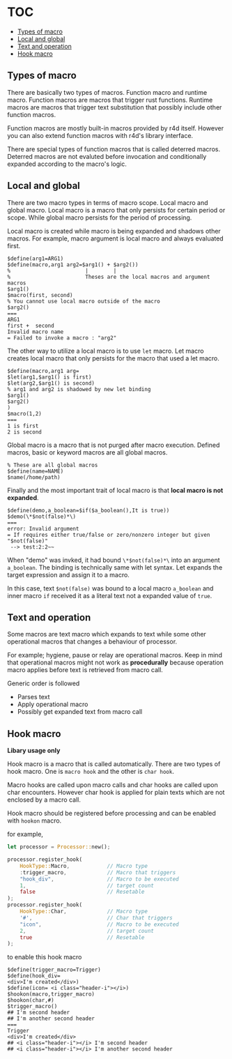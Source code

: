 # TOC

- [Types of macro](#types-of-macro)
- [Local and global](#local-and-global)
- [Text and operation](#text-and-operation)
- [Hook macro](#hook-macro)

## Types of macro

There are basically two types of macros. Function macro and runtime macro.
Function macros are macros that trigger rust functions. Runtime macros are
macros that trigger text substitution that possibly include other function
macros.

Function macros are mostly built-in macros provided by r4d itself. However you
can also extend function macros with r4d's library interface.

There are special types of function macros that is called deterred macros.
Deterred macros are not evaluted before invocation and conditionally expanded
according to the macro's logic.

## Local and global

There are two macro types in terms of macro scope. Local macro and global
macro. Local macro is a macro that only persists for certain period or scope.
While global macro persists for the period of processing.

Local macro is created while macro is being expanded and shadows other macros.
For example, macro argument is local macro and always evaluated first.

```
$define(arg1=ARG1)
$define(macro,arg1 arg2=$arg1() + $arg2())
%                        |        |
%                        Theses are the local macros and argument macros
$arg1()
$macro(first, second)
% You cannot use local macro outside of the macro
$arg2()
===
ARG1
first +  second
Invalid macro name
= Failed to invoke a macro : "arg2"
```

The other way to utilize a local macro is to use ```let``` macro. Let macro
creates local macro that only persists for the macro that used a let macro.

```
$define(macro,arg1 arg=
$let(arg1,$arg1() is first)
$let(arg2,$arg1() is second)
% arg1 and arg2 is shadowed by new let binding
$arg1() 
$arg2() 
)
$macro(1,2)
===
1 is first
2 is second
```

Global macro is a macro that is not purged after macro execution. Defined
macros, basic or keyword macros are all global macros.

```
% These are all global macros
$define(name=NAME)
$name(/home/path)
```

Finally and the most important trait of local macro is that **local macro is not
expanded**. 

```
$define(demo,a_boolean=$if($a_boolean(),It is true))
$demo(\*$not(false)*\)
===
error: Invalid argument
= If requires either true/false or zero/nonzero integer but given "$not(false)"
 --> test:2:2~~
```

When "demo" was invked, it had bound ```\*$not(false)*\``` into an argument
```a_boolean```. The binding is technically same with let syntax. Let expands
the target expression and assign it to a macro.

In this case, text ```$not(false)``` was bound to a local macro ```a_boolean```
and inner macro ```if``` received it as a literal text not a expanded value of
```true```.

## Text and operation

Some macros are text macro which expands to text while some other operational
macros that changes a behaviour of processor.

For example; hygiene, pause or relay are operational macros. Keep in mind that
operational macros might not work as **procedurally** because operation macro
applies before text is retrieved from macro call.

Generic order is followed

- Parses text
- Apply operational macro 
- Possibly get expanded text from macro call

## Hook macro 

**Libary usage only**

Hook macro is a macro that is called automatically. There are two types of hook
macro. One is ```macro hook``` and the other is ```char hook```.

Macro hooks are called upon macro calls and char hooks are called upon char
encounters. However char hook is applied for plain texts which are not enclosed
by a macro call.

Hook macro should be registered before processing and can be enabled with
```hookon``` macro.

for example,

```rust
let processor = Processor::new();

processor.register_hook(
    HookType::Macro,            // Macro type
    :trigger_macro,             // Macro that triggers
    "hook_div",                 // Macro to be executed
    1,                          // target count
    false                       // Resetable
);
processor.register_hook(
    HookType::Char,             // Macro type
    '#',                        // Char that triggers
    "icon",                     // Macro to be executed
    2,                          // target count
    true                        // Resetable
);
```

to enable this hook macro

```r4d
$define(trigger_macro=Trigger)
$define(hook_div=
<div>I'm created</div>)
$define(icon= <i class="header-i"></i>)
$hookon(macro,trigger_macro)
$hookon(char,#)
$trigger_macro()
## I'm second header
## I'm another second header
===
Trigger
<div>I'm created</div>
## <i class="header-i"></i> I'm second header
## <i class="header-i"></i> I'm another second header
```
